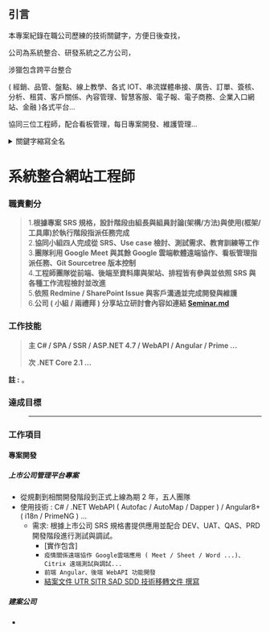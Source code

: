 ## 引言

本專案紀錄在職公司歷練的技術關鍵字，方便日後查找，

公司為系統整合、研發系統之乙方公司，

涉獵包含跨平台整合

( 經銷、品管、盤點、線上教學、各式 IOT、串流媒體串接、廣告、訂單、簽核、分析、租賃、客戶關係、內容管理、智慧客服、電子報、電子商務、企業入口網站、金融 )各式平台...

協同三位工程師，配合看板管理，每日專案開發、維護管理…

<details>
<summary>關鍵字縮寫全名</summary>

SRS:軟體需求說明 Software requirements specification

eip：系統

ICMS：內容管理平台系統

MSA：量測系統

SAM：軟體資產管理

PAM：帳號資產管理系統 

PORTAL：門戶網站

IDES：Internet Demonstration and Evaluation System 交互式演示与评估系统

DEV：Development System，开发系统

QAS：Quality Assurance System，质量保证系统

UAT：User Acceptance Test 用户验收测试

PRD：Production System，生产系统

ERP：Enterprise resource planning

POS：Point of Sale

CRM：Customer Relationship Management

BI：Business Intelligence

eCOM：支援購物車、整合線上金流，可成立訂單，服務消費者做線上銷售的品牌官網。

App：Application

OMS：Order Management System

CDP：Customer Data Platform

DMP：Data Management Platform

UTR：Unit Test Report

SITR：System Integrated Test Report

SDD：Software design document

RAD：Rapid Application Development

Technology transfer documents

---

POC：proof of concept 概念性驗證

EVT : Engineering Verification Test (工程驗證測試階段)

DVT: Design Verification Test (設計驗證測試階段)

PVT: Production Verification Test(生產驗證測試階段)

</details>

# 系統整合網站工程師

### 職責劃分

> 1.**根據專案 SRS 規格，設計階段由組長與組員討論(架構/方法)與使用(框架/工具庫)於執行階段指派任務完成** </br>
> 2.**協同小組四人完成從 SRS、Use case 檢討、測試需求、教育訓練等工作** </br>
> 3.**團隊利用 Google Meet 與其餘 Google 雲端軟體遠端協作、看板管理指派任務、Git Sourcetree 版本控制** </br>
> 4.**工程師團隊從前端、後端至資料庫與架站、排程皆有參與並依照 SRS 與各種工作流程檢討並改進** </br>
> 5.**依照 Redmine / SharePoint Issue 與客戶溝通並完成開發與維護** </br>
> 6.**公司 ( 小組 / 兩禮拜 ) 分享站立研討會內容如連結 [Seminar.md](https://github.com/johch3n611u/Experience-of-Cinda-Company/blob/master/Seminar.md)** </br>

### 工作技能

> **主 C# / SPA / SSR / ASP.NET 4.7 / WebAPI / Angular / Prime ...**
>
> **次 .NET Core 2.1 ...**

**註 :** 。

### 達成目標

> * ****


### 工作項目

#### 專案開發


##### 上市公司管理平台專案

* 從規劃到相關開發階段到正式上線為期 2 年，五人團隊
* 使用技術 : C# / .NET WebAPI ( Autofac / AutoMap / Dapper ) / Angular8+ ( i18n / PrimeNG ) ...
  * 需求: 根據上市公司 SRS 規格書提供應用並配合 DEV、UAT、QAS、PRD 開發階段進行測試與調試。
    * [實作包含]
    * `疫情關係遠端協作 Google雲端應用 ( Meet / Sheet / Word ...)、Citrix 遠端測試與調試...`
    * `前端 Angular、後端 WebAPI 功能開發`
    * [結案文件 UTR SITR SAD SDD 技術移轉文件 撰寫](https://ithelp.ithome.com.tw/questions/10025079)

##### 建案公司

* 
